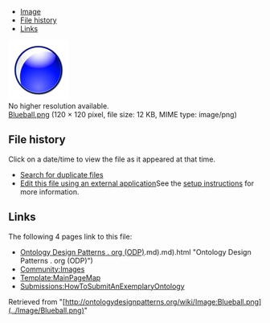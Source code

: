* [Image](../Image/Blueball.png#file)
* [File history](../Image/Blueball.png#filehistory)
* [Links](../Image/Blueball.png#filelinks)

[![Image:Blueball.png](../images/b/bd/Blueball.png)](../images/b/bd/Blueball.png)  
No higher resolution available.  
[Blueball.png](../images/b/bd/Blueball.png)‎ (120 × 120 pixel, file size: 12 KB, MIME type: image/png)

## File history

Click on a date/time to view the file as it appeared at that time.



  
* [Search for duplicate files](http://ontologydesignpatterns.org/wiki/Special:FileDuplicateSearch/Blueball.png "Special:FileDuplicateSearch/Blueball.png")
* [Edit this file using an external application](http://ontologydesignpatterns.org/wiki/index.php?title=Image:Blueball.png&action=edit&externaledit=true&mode=file "Image:Blueball.png")See the [setup instructions](http://www.mediawiki.org/wiki/Manual:External_editors "http://www.mediawiki.org/wiki/Manual:External_editors") for more information.

## Links



The following 4 pages link to this file:


* [Ontology Design Patterns . org (ODP)](../Ontology_Design_Patterns_._org_(ODP)).md).md).html "Ontology Design Patterns . org (ODP)")
* [Community:Images](../Community/Images "Community:Images")
* [Template:MainPageMap](../Template/MainPageMap "Template:MainPageMap")
* [Submissions:HowToSubmitAnExemplaryOntology](../Submissions/HowToSubmitAnExemplaryOntology "Submissions:HowToSubmitAnExemplaryOntology")


Retrieved from "[http://ontologydesignpatterns.org/wiki/Image:Blueball.png](../Image/Blueball.png)"